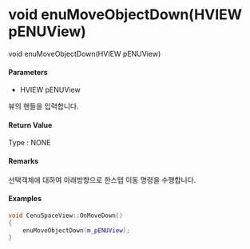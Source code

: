 # void enuMoveObjectDown\(HVIEW pENUView\)

void enuMoveObjectDown\(HVIEW pENUView\)

#### Parameters

* HVIEW pENUView

뷰의 핸들을 입력합니다.

#### Return Value

Type : NONE

#### Remarks

선택객체에 대하여 아래방향으로 한스탭 이동 명령을 수행합니다.

#### Examples

```cpp
void CenuSpaceView::OnMoveDown()
{
	enuMoveObjectDown(m_pENUView);
}
```



